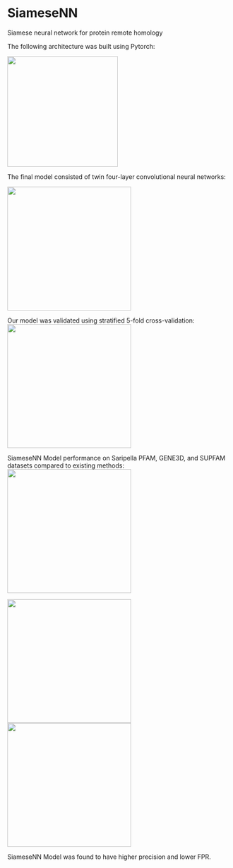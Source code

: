 # SiameseNN
Siamese neural network for protein remote homology 

The following architecture was built using Pytorch:

<img src="https://github.com/Finterly/SiameseNN/blob/master/img/Picture1.png" height="250">


The final model consisted of twin four-layer convolutional neural networks:  

<img src="https://github.com/Finterly/SiameseNN/blob/master/img/Picture2.png" height="280">


Our model was validated using stratified 5-fold cross-validation:
<img src="https://github.com/Finterly/SiameseNN/blob/master/img/Picture3.png" height="280">

SiameseNN Model performance on Saripella PFAM, GENE3D, and SUPFAM datasets compared to existing methods: 
<img src="https://github.com/Finterly/SiameseNN/blob/master/img/Capture.PNG" height="280">

<img src="https://github.com/Finterly/SiameseNN/blob/master/img/Capture2.PNG" height="280">

<img src="https://github.com/Finterly/SiameseNN/blob/master/img/Capture3.PNG" height="280">

SiameseNN Model was found to have higher precision and lower FPR. 
